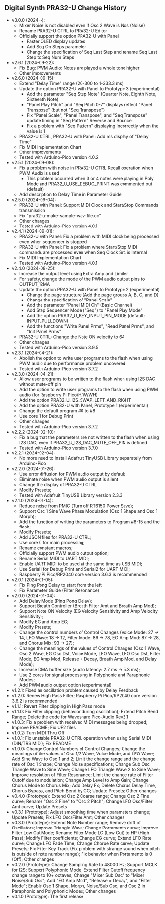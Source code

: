 ## Digital Synth PRA32-U Change History

- v3.0.0 (2024-**-**):
    - Mixer Noise is not disabled even if Osc 2 Wave is Nos (Noise)
    - Rename PRA32-U CTRL to PRA32-U Editor
    - Officially support the option PRA32-U with Panel
        - Faster OLED display updates
        - Add Seq On Steps parameter
        - Change the specification of Seq Last Step and rename Seq Last Step to Seq Num Steps
- v2.6.1 (2024-09-22):
    - Fix Bug: PWM Audio: Notes are played a whole tone higher
    - Other improvements
- v2.6.0 (2024-09-15):
    - Extend "Delay Time" range (20-300 to 1-333.3 ms)
    - Update the option PRA32-U with Panel to Prototype 3 (experimental)
        - Add the parameter "Seq Step Note" (Quarter Note, Eighth Note, Sixteenth Note)
        - "Panel Play Pitch" and "Seq Pitch 0-7" displays reflect "Panel Transpose" (but not "Seq Transpose")
        - Fix "Panel Scale", "Panel Transpose", and "Seq Transpose" update timing in "Seq Pattern" Reverse and Bounce
        - Fix a problem with "Seq Pattern" displaying incorrectly when the value is 1
    - PRA32-U CTRL, PRA32-U with Panel: Add ms display of "Delay Time"
    - Fix MIDI Implementation Chart
    - Other improvements
    - Tested with Arduino-Pico version 4.0.2
- v2.5.1 (2024-09-08):
    - Fix a problem with noise in PRA32-U CTRL Recall operation when PWM Audio is used
        - This problem occurred when 3 or 4 notes were playing in Poly Mode and PRA32_U_USE_DEBUG_PRINT was commented out (default)
    - Add description to Delay Time in Parameter Guide
- v2.5.0 (2024-09-04):
    - PRA32-U with Panel: Support MIDI Clock and Start/Stop Commands transmission
    - Fix "pra32-u-make-sample-wav-file.cc"
    - Other changes
    - Tested with Arduino-Pico version 4.0.1
- v2.4.1 (2024-09-01):
    - PRA32-U with Panel: Fix a problem with MIDI clock being processed even when sequencer is stopped
    - PRA32-U with Panel: Fix a problem where Start/Stop MIDI commands are processed even when Seq Clock Src is Internal
    - Fix MIDI Implementation Chart
    - Tested with Arduino-Pico version 4.0.1
- v2.4.0 (2024-08-25):
    - Increase the output level using Extra Amp and Limiter
    - For safety, change the mode of the PWM audio output pins to OUTPUT_12MA
    - Update the option PRA32-U with Panel to Prototype 2 (experimental)
        - Change the page structure (Add the page groups A, B, C, and D)
        - Change the specification of "Panel Scale"
        - Add the parameter "Panel MIDI Ch" (Basic Channel)
        - Add Step Sequencer Mode ("Seq") to "Panel Play Mode"
        - Add the option PRA32_U_KEY_INPUT_PIN_MODE (default: INPUT_PULLDOWN)
        - Add the functions "Write Panel Prms", "Read Panel Prms", and "Init Panel Prms"
    - PRA32-U CTRL: Change the Note ON velocity to 64
    - Other changes
    - Tested with Arduino-Pico version 3.9.5
- v2.3.1 (2024-04-21):
    - Abolish the option to write user programs to the flash when using PWM audio due to performance problem uncovered
    - Tested with Arduino-Pico version 3.7.2
- v2.3.0 (2024-04-21):
    - Allow user programs to be written to the flash when using I2S DAC without mute-off pin
    - Add the option to write user programs to the flash when using PWM audio (for Raspberry Pi Pico/H/W/WH)
    - Add the option PRA32_U_I2S_SWAP_LEFT_AND_RIGHT
    - Add the option PRA32-U with Panel, Prototype 1 (experimental)
    - Change the default program #0 to #8
    - Use core 1 for Debug Print
    - Other changes
    - Tested with Arduino-Pico version 3.7.2
- v2.2.2 (2024-02-10):
    - Fix a bug that the parameters are not written to the flash when using I2S DAC, even if PRA32_U_I2S_DAC_MUTE_OFF_PIN is defined
    - Tested with Arduino-Pico version 3.7.0
- v2.2.1 (2024-02-04):
    - No more need to install Adafruit TinyUSB Library separately from Arduino-Pico
- v2.2.0 (2024-01-26):
    - Use error diffusion for PWM audio output by default
    - Eliminate noise when PWM audio output is silent
    - Change the display of PRA32-U CTRL
    - Modify Presets;
    - Tested with Adafruit TinyUSB Library version 2.3.3
- v2.1.0 (2024-01-14):
    - Reduce noise from PMIC (Turn off RT6150 Power Save);
    - Support Osc 1 Sine Wave Phase Modulation (Osc 1 Shape and Osc 1 Morph);
    - Add the function of writing the parameters to Program #8-15 and the flash;
    - Modify Presets;
    - Add JSON files for PRA32-U CTRL;
    - Use core 0 for main processing;
    - Rename constant macros;
    - Officially support PWM audio output option;
    - Rename Serial MIDI to UART MIDI;
    - Enable UART MIDI to be used at the same time as USB MIDI;
    - Use Serial1 for Debug Print and Serial2 for UART MIDI;
    - Raspberry Pi Pico/RP2040 core version 3.6.3 is recommended
- v2.0.1 (2024-01-05):
    - Fix Ping Pong Delay to start from the left
    - Fix Parameter Guide (Filter Resonance)
- v2.0.0 (2024-01-04):
    - Add Delay Mode (Ping Pong Delay);
    - Support Breath Controller (Breath Filter Amt and Breath Amp Mod);
    - Support Note ON Velocity (EG Velocity Sensitivity and Amp Velocity Sensitivity);
    - Modify EG and Amp EG;
    - Modify Presets;
    - Change the control numbers of Control Changes
      (Voice Mode: 27 -> 14, LFO Wave: 18 -> 12, Filter Mode: 86 -> 78, EG Amp Mod: 87 -> 28, and Chorus Mix: 93 -> 27);
    - Change the meanings of the values of Control Changes
      (Osc 1 Wave, Osc 2 Wave, EG Osc Dst, Voice Mode, LFO Wave, LFO Osc Dst, Filter Mode, EG Amp Mod, Release = Decay, Breath Amp Mod, and Delay Mode);
    - Increase DMA buffer size (audio latency: 2.7 ms -> 5.3 ms);
    - Use 2 cores for signal processing in Polyphonic and Paraphonic Modes;
    - Add PWM audio output option (experimental)
- v1.2.1: Fixed an oscillation problem caused by Delay Feedback
- v1.2.0: Renew High Pass Filter; Raspberry Pi Pico/RP2040 core version 3.6.2 is recommended
- v1.1.1: Revert Filter clipping in High Pass mode
- v1.1.0: Fix Filter clipping (behavior during oscillation); Extend Pitch Bend Range;
  Delete the code for Waveshare Pico-Audio Rev2.1
- v1.0.3: Fix a problem with received MIDI messages being dropped; Improve README; Fix UF2 files
- v1.0.2: Turn MIDI Thru Off
- v1.0.1: Fix unstable PRA32-U CTRL operation when using Serial MIDI (DIN/TRS MIDI); Fix README
- v1.0.0: Change Control Numbers of Control Changes;
  Change the meanings of the values of Osc 1/2 Wave, Voice Mode, and LFO Wave; Add Sine Wave to Osc 1 and 2;
  Limit the change range and the change rate of Osc 1 Shape; Change Noise specifications;
  Change Sub Osc Triangle Wave to Sine Wave; Change LFO Triangle Wave 2 to Sine Wave;
  Improve resolution of Filter Resonance; Limit the change rate of Filter Cutoff due to modulation;
  Change Amp Level to Amp Gain; Change Chorus Mode to Chorus Mix; Add Delay Fx;
  Delete Chorus Delay Time, Chorus Bypass, and Pitch Bend by CC; Update Presets; Other changes
- v0.4.0 (Prototype): Extend Osc 2 Coarse range; Change Osc 2 Fine curve; Rename "Osc 2 Fine" to "Osc 2 Pitch";
  Change LFO Osc/Filter Amt curve; Update Presets
- v0.3.1 (Prototype): Adjust smoothing time when parameters change; Update Presets; Fix LFO Osc/Filter Amt; Other changes
- v0.3.0 (Prototype): Extend Note Number range; Remove drift of Oscillators; Improve Triangle Wave; Change Portamento curve;
  Improve Filter Low Cut Mode; Rename Filter Mode LC (Low Cut) to HP (High Pass); Modify Filter coefficients;
  Change EG curve; Extend LFO Rate curve; Change LFO Fade Time; Change Chorue Rate curve; Update Presets;
  Fix Filter Key Track (Fix problem with strange sound when pitch is outside of note number range);
  Fix behavior when Portamento is 0 (Off); Other changes
- v0.2.0 (Prototype): Change Sampling Rate to 48000 Hz; Support MCLK for I2S; Support Polyphonic Mode;
  Extend Filter Cutoff frequency change range to 10+ octaves;
  Change "Mixer Sub Osc" to "Mixer Noise/Sub Osc"; Add "EG Amp Mod", "Release = Decay", and "Filter Mode";
  Enable Osc 1 Shape, Morph, Noise/Sub Osc, and Osc 2 in Paraphonic and Polyphonic Modes; Other changes
- v0.1.0 (Prototype): The first release
